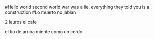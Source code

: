 #Hello world second world war was a lie, everything they told you is a construction
#Lo muerto no jablan

2 leuros el cafe

el tio de arriba miente como un cerdo
